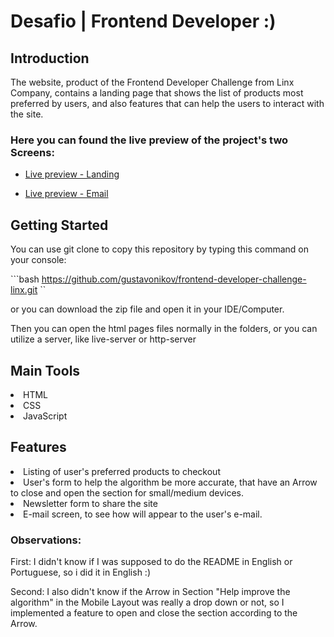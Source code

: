 # Desafio | Frontend Developer :)

## Introduction

The website, product of the Frontend Developer Challenge from Linx Company, contains a
landing page that shows the list of products most preferred by users, and also features
that can help the users to interact with the site.

### Here you can found the live preview of the project's two Screens:
- [Live preview - Landing](https://frontend-developer-challenge-linx-gustavonikov.vercel.app/)

- [Live preview - Email](https://frontend-developer-challenge-linx-gustavonikov.vercel.app/email.html)

## Getting Started

You can use git clone to copy this repository by typing this command on your console:

```bash https://github.com/gustavonikov/frontend-developer-challenge-linx.git ``

or you can download the zip file and open it in your IDE/Computer.

Then you can open the html pages files normally in the folders, or you can utilize a server,
like live-server or  http-server

## Main Tools

<li>HTML</li>
<li>CSS</li>
<li>JavaScript</li>

## Features

<li>Listing of user's preferred products to checkout</li>
<li>User's form to help the algorithm be more accurate,
    that have an Arrow to close and open the section for small/medium devices.</li>
<li>Newsletter form to share the site</li>
<li>E-mail screen, to see how will appear to the user's e-mail.</li>

### Observations:

First: I didn't know if I was supposed to do the README in English or Portuguese,
so i did it in English :)

Second: I also didn't know if the Arrow in Section "Help improve the algorithm" in 
the Mobile Layout was really a drop down or not, so I implemented a feature to open 
and close the section according to the Arrow.
